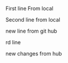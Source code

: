First line From local


Second line from local 

new line from git hub

rd line

new changes from hub

